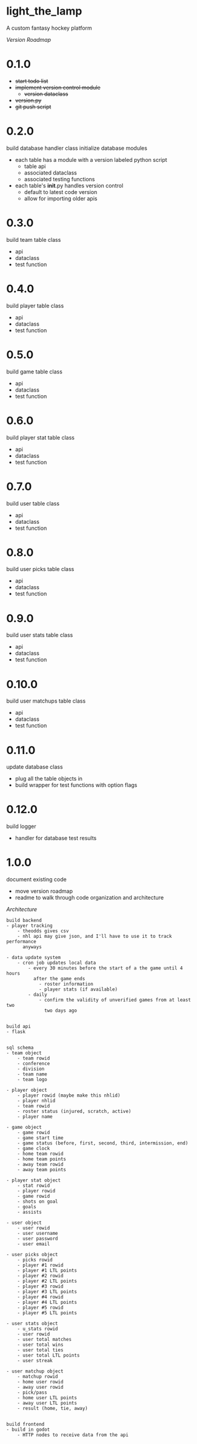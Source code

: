# light_the_lamp
A custom fantasy hockey platform

*Version Roadmap*

# 0.1.0
- ~~start todo list~~
- ~~implement version control module~~
    - ~~version dataclass~~
- ~~version.py~~
- ~~git push script~~

# 0.2.0
build database handler class
initialize database modules
- each table has a module with a version labeled python script
    - table api
    - associated dataclass
    - associated testing functions
- each table's __init__.py handles version control
    - default to latest code version
    - allow for importing older apis

# 0.3.0
build team table class
- api
- dataclass
- test function

# 0.4.0
build player table class
- api
- dataclass
- test function

# 0.5.0
build game table class
- api
- dataclass
- test function

# 0.6.0
build player stat table class
- api
- dataclass
- test function

# 0.7.0
build user table class
- api
- dataclass
- test function

# 0.8.0
build user picks table class
- api
- dataclass
- test function

# 0.9.0
build user stats table class
- api
- dataclass
- test function

# 0.10.0
build user matchups table class
- api
- dataclass
- test function

# 0.11.0
update database class
- plug all the table objects in
- build wrapper for test functions with option flags

# 0.12.0
build logger
- handler for database test results

# 1.0.0
document existing code
- move version roadmap
- readme to walk through code organization and architecture


*Architecture*


    build backend
    - player tracking
        - theodds gives csv
        - nhl api may give json, and I'll have to use it to track performance
          anyways

    - data update system
        - cron job updates local data
            - every 30 minutes before the start of a the game until 4 hours 
              after the game ends
                - roster information
                - player stats (if available)
            - daily
                - confirm the validity of unverified games from at least two
                  two days ago

    
    build api
    - flask

    
    sql schema
    - team object
        - team rowid
        - conference
        - division
        - team name
        - team logo

    - player object
        - player rowid (maybe make this nhlid)
        - player nhlid
        - team rowid
        - roster status (injured, scratch, active)
        - player name

    - game object
        - game rowid
        - game start time
        - game status (before, first, second, third, intermission, end)
        - game clock
        - home team rowid
        - home team points
        - away team rowid
        - away team points

    - player stat object
        - stat rowid
        - player rowid
        - game rowid
        - shots on goal
        - goals
        - assists

    - user object
        - user rowid
        - user username
        - user password
        - user email

    - user picks object
        - picks rowid
        - player #1 rowid
        - player #1 LTL points
        - player #2 rowid
        - player #2 LTL points
        - player #3 rowid
        - player #3 LTL points
        - player #4 rowid
        - player #4 LTL points
        - player #5 rowid
        - player #5 LTL points

    - user stats object
        - u_stats rowid
        - user rowid
        - user total matches
        - user total wins
        - user total ties
        - user total LTL points
        - user streak

    - user matchup object
        - matchup rowid
        - home user rowid
        - away user rowid
        - pick/pass
        - home user LTL points
        - away user LTL points
        - result (home, tie, away)


    build frontend
    - build in godot
        - HTTP nodes to receive data from the api


